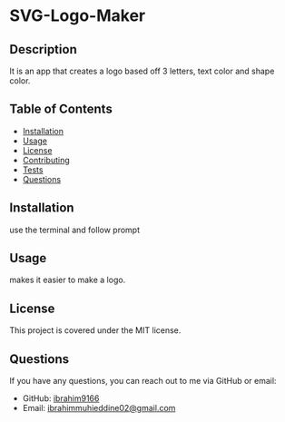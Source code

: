 # SVG-Logo-Maker

  
  ## Description
  It is an app that creates a logo based off 3 letters, text color and shape color.
  
  ## Table of Contents
  - [Installation](#installation)
  - [Usage](#usage)
  - [License](#license)
  - [Contributing](#contributing)
  - [Tests](#tests)
  - [Questions](#questions)
  
  ## Installation
  use the terminal and follow prompt
  
  ## Usage
  makes it easier to make a logo.
  
  ## License
  This project is covered under the MIT license.
  
  ## Questions
  If you have any questions, you can reach out to me via GitHub or email:
  - GitHub: [ibrahim9166](https://github.com/ibrahim9166)
  - Email: ibrahimmuhieddine02@gmail.com